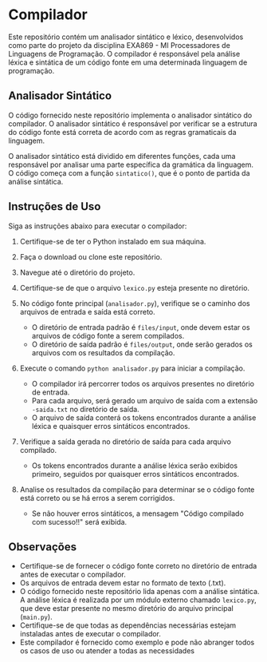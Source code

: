 # Compilador

Este repositório contém um analisador sintático e léxico, desenvolvidos como parte do projeto da disciplina EXA869 - MI Processadores de Linguagens de Programação. O compilador é responsável pela análise léxica e sintática de um código fonte em uma determinada linguagem de programação.

## Analisador Sintático

O código fornecido neste repositório implementa o analisador sintático do compilador. O analisador sintático é responsável por verificar se a estrutura do código fonte está correta de acordo com as regras gramaticais da linguagem.

O analisador sintático está dividido em diferentes funções, cada uma responsável por analisar uma parte específica da gramática da linguagem. O código começa com a função `sintatico()`, que é o ponto de partida da análise sintática.

## Instruções de Uso

Siga as instruções abaixo para executar o compilador:

1. Certifique-se de ter o Python instalado em sua máquina.

2. Faça o download ou clone este repositório.

3. Navegue até o diretório do projeto.

4. Certifique-se de que o arquivo `lexico.py` esteja presente no diretório.

5. No código fonte principal (`analisador.py`), verifique se o caminho dos arquivos de entrada e saída está correto.

   - O diretório de entrada padrão é `files/input`, onde devem estar os arquivos de código fonte a serem compilados.
   - O diretório de saída padrão é `files/output`, onde serão gerados os arquivos com os resultados da compilação.

6. Execute o comando `python analisador.py` para iniciar a compilação.

   - O compilador irá percorrer todos os arquivos presentes no diretório de entrada.
   - Para cada arquivo, será gerado um arquivo de saída com a extensão `-saida.txt` no diretório de saída.
   - O arquivo de saída conterá os tokens encontrados durante a análise léxica e quaisquer erros sintáticos encontrados.

7. Verifique a saída gerada no diretório de saída para cada arquivo compilado.

   - Os tokens encontrados durante a análise léxica serão exibidos primeiro, seguidos por quaisquer erros sintáticos encontrados.

8. Analise os resultados da compilação para determinar se o código fonte está correto ou se há erros a serem corrigidos.
   - Se não houver erros sintáticos, a mensagem "Código compilado com sucesso!!" será exibida.

## Observações

- Certifique-se de fornecer o código fonte correto no diretório de entrada antes de executar o compilador.
- Os arquivos de entrada devem estar no formato de texto (.txt).
- O código fornecido neste repositório lida apenas com a análise sintática. A análise léxica é realizada por um módulo externo chamado `lexico.py`, que deve estar presente no mesmo diretório do arquivo principal (`main.py`).
- Certifique-se de que todas as dependências necessárias estejam instaladas antes de executar o compilador.
- Este compilador é fornecido como exemplo e pode não abranger todos os casos de uso ou atender a todas as necessidades
